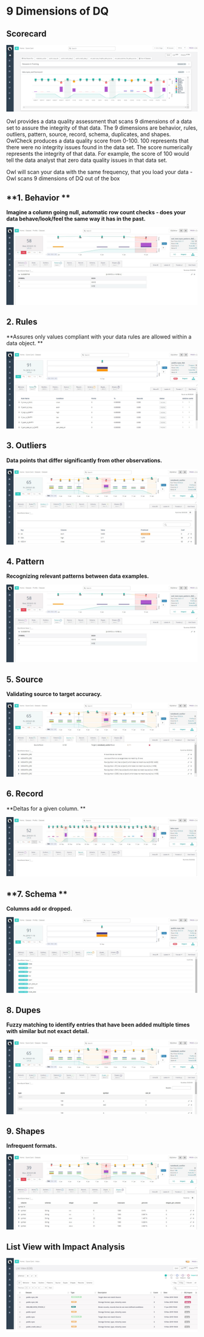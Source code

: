 # 9 Dimensions of DQ

## Scorecard

![OwlCheck Score Card](../.gitbook/assets/image-2.png)



Owl provides a data quality assessment that scans 9 dimensions of a data set to assure the integrity of that data. The 9 dimensions are behavior, rules, outliers, pattern, source, record, schema, duplicates, and shapes. OwlCheck produces a data quality score from 0-100. 100 represents that there were no integrity issues found in the data set. The score numerically represents the integrity of that data. For example, the score of 100 would tell the data analyst that zero data quality issues in that data set.

Owl will scan your data with the same frequency, that you load your data - Owl scans 9 dimensions of DQ out of the box 

## **1. Behavior **

**Imagine a column going null, automatic row count checks - does your data behave/look/feel the same way it has in the past.**

![](../.gitbook/assets/behavior.jpg)

## **2. Rules**

**Assures only values compliant with your data rules are allowed within a data object. **

![](../.gitbook/assets/rules.jpg)

## **3. Outliers**

**Data points that differ significantly from other observations.**

![](../.gitbook/assets/outliers.jpg)

## **4. Pattern**

**Recognizing relevant patterns between data examples.** 

![](../.gitbook/assets/pattern.jpg)

## **5. Source**

**Validating source to target accuracy.**

![](../.gitbook/assets/source.jpg)

## **6. Record**

**Deltas for a given column. **

![](../.gitbook/assets/record.jpg)

## **7. Schema **

**Columns add or dropped.**

![](../.gitbook/assets/schema.jpg)

## 8. Dupes 

**Fuzzy matching to identify entries that have been added multiple times with similar but not exact detail.**

![](../.gitbook/assets/dupes.jpg)

## **9. Shapes**

**Infrequent formats.**

![](<../.gitbook/assets/shapes (1).jpg>)

## List View with Impact Analysis

![](../.gitbook/assets/list-view-with-impact.jpg)
